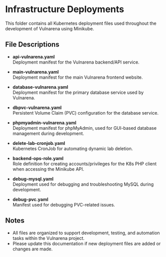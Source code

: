 # Infrastructure Deployments

This folder contains all Kubernetes deployment files used throughout the development of Vulnarena using Minikube.

## File Descriptions

- **api-vulnarena.yaml**  
  Deployment manifest for the Vulnarena backend/API service.

- **main-vulnarena.yaml**  
  Deployment manifest for the main Vulnarena frontend website.

- **database-vulnarena.yaml**  
  Deployment manifest for the primary database service used by Vulnarena.

- **dbpvc-vulnarena.yaml**  
  Persistent Volume Claim (PVC) configuration for the database service.

- **phpmyadmin-vulnarena.yaml**  
  Deployment manifest for phpMyAdmin, used for GUI-based database management during development.

- **delete-lab-cronjob.yaml**  
  Kubernetes CronJob for automating dynamic lab deletion.

- **backend-ops-role.yaml**  
  Role definition for creating accounts/privileges for the K8s PHP client when accessing the Minikube API.

- **debug-mysql.yaml**  
  Deployment used for debugging and troubleshooting MySQL during development.

- **debug-pvc.yaml**  
  Manifest used for debugging PVC-related issues.

## Notes

- All files are organized to support development, testing, and automation tasks within the Vulnarena project.
- Please update this documentation if new deployment files are added or changes are made.

